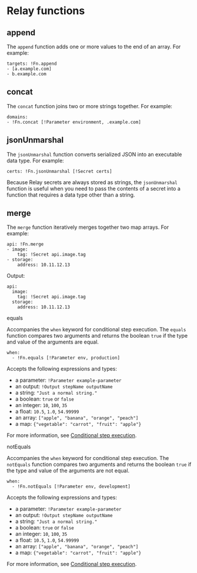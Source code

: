 # Relay functions

## append

The `append` function adds one or more values to the end of an array. For example:

```
targets: !Fn.append 
- [a.example.com]
- b.example.com
```

## concat

The `concat` function joins two or more strings together. For example:

```
domains:
- !Fn.concat [!Parameter environment, .example.com]
```

## jsonUnmarshal

The `jsonUnmarshal` function converts serialized JSON into an executable data type. For example:

```
certs: !Fn.jsonUnmarshal [!Secret certs]
```

Because Relay secrets are always stored as strings, the `jsonUnmarshal` function is useful when you need to pass the contents of a secret into a function that requires a data type other than a string.

## merge

The `merge` function iteratively merges together two map arrays. For example:

```
api: !Fn.merge
- image:
    tag: !Secret api.image.tag
- storage:
    address: 10.11.12.13
```

Output:

```
api:
  image:
    tag: !Secret api.image.tag
  storage:
    address: 10.11.12.13
```

equals

Accompanies the `when` keyword for conditional step execution. The `equals` function compares two arguments and returns the boolean `true` if the type and value of the arguments are equal.

```
when:
  - !Fn.equals [!Parameter env, production]
```

Accepts the following expressions and types:

-   a parameter: `!Parameter example-parameter`
-   an output: `!Output stepName outputName`
-   a string: `"Just a normal string."`
-   a boolean: `true` or `false`
-   an integer: `10`, `100`, `35`
-   a float: `10.5`, `1.0`, `54.99999`
-   an array: `["apple", "banana", "orange", "peach"]`
-   a map: `{"vegetable": "carrot", "fruit": "apple"}`

For more information, see [Conditional step execution](../using-workflows/conditionals).

notEquals

Accompanies the `when` keyword for conditional step execution. The `notEquals` function compares two arguments and returns the boolean `true` if the type and value of the arguments are not equal.

```
when:
  - !Fn.notEquals [!Parameter env, development]
```

Accepts the following expressions and types:

-   a parameter: `!Parameter example-parameter`
-   an output: `!Output stepName outputName`
-   a string: `"Just a normal string."`
-   a boolean: `true` or `false`
-   an integer: `10`, `100`, `35`
-   a float: `10.5`, `1.0`, `54.99999`
-   an array: `["apple", "banana", "orange", "peach"]`
-   a map: `{"vegetable": "carrot", "fruit": "apple"}`

For more information, see [Conditional step execution](../using-workflows/conditionals).

